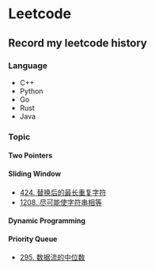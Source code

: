 # Leetcode

## Record my leetcode history

### Language

+ C++
+ Python
+ Go
+ Rust
+ Java


### Topic

#### Two Pointers

#### Sliding Window

+ [424. 替换后的最长重复字符](Python/424.LongestRepeatingCharacterReplacement.py)
+ [1208. 尽可能使字符串相等](Python/1208.GetEqualSubstringsWithinBudget.py)


#### Dynamic Programming


#### Priority Queue

+ [295. 数据流的中位数](Java/295.FindMedianfromDataStream.java)
